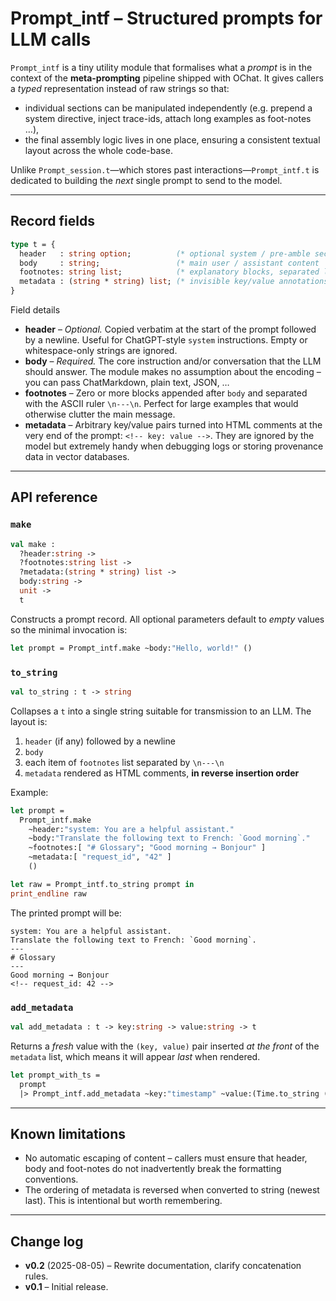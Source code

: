 Prompt_intf – Structured prompts for LLM calls
================================================

`Prompt_intf` is a tiny utility module that formalises what a *prompt* is in
the context of the **meta-prompting** pipeline shipped with OChat.  It gives
callers a *typed* representation instead of raw strings so that:

* individual sections can be manipulated independently (e.g. prepend a system
  directive, inject trace-ids, attach long examples as foot-notes …),
* the final assembly logic lives in one place, ensuring a consistent textual
  layout across the whole code-base.

Unlike `Prompt_session.t`—which stores past interactions—`Prompt_intf.t` is
dedicated to building the *next* single prompt to send to the model.

---

Record fields
-------------

````ocaml
type t = {
  header   : string option;          (* optional system / pre-amble section *)
  body     : string;                 (* main user / assistant content       *)
  footnotes: string list;            (* explanatory blocks, separated later *)
  metadata : (string * string) list; (* invisible key/value annotations     *)
}
````

Field details

* **header** – *Optional.* Copied verbatim at the start of the prompt followed
  by a newline.  Useful for ChatGPT-style `system` instructions.  Empty or
  whitespace-only strings are ignored.
* **body** – *Required.* The core instruction and/or conversation that the
  LLM should answer.  The module makes no assumption about the encoding – you
  can pass ChatMarkdown, plain text, JSON, …
* **footnotes** – Zero or more blocks appended after `body` and separated with
  the ASCII ruler `\n---\n`.  Perfect for large examples that would otherwise
  clutter the main message.
* **metadata** – Arbitrary key/value pairs turned into HTML comments at the
  very end of the prompt: `<!-- key: value -->`.  They are ignored by the
  model but extremely handy when debugging logs or storing provenance data in
  vector databases.

---

API reference
-------------

### `make`

```ocaml
val make :
  ?header:string ->
  ?footnotes:string list ->
  ?metadata:(string * string) list ->
  body:string ->
  unit ->
  t
```

Constructs a prompt record.  All optional parameters default to *empty* values
so the minimal invocation is:

```ocaml
let prompt = Prompt_intf.make ~body:"Hello, world!" ()
```

### `to_string`

```ocaml
val to_string : t -> string
```

Collapses a `t` into a single string suitable for transmission to an LLM.  The
layout is:

1. `header` (if any) followed by a newline
2. `body`
3. each item of `footnotes` list separated by `\n---\n`
4. `metadata` rendered as HTML comments, **in reverse insertion order**

Example:

```ocaml
let prompt =
  Prompt_intf.make
    ~header:"system: You are a helpful assistant."
    ~body:"Translate the following text to French: `Good morning`."
    ~footnotes:[ "# Glossary"; "Good morning → Bonjour" ]
    ~metadata:[ "request_id", "42" ]
    ()

let raw = Prompt_intf.to_string prompt in
print_endline raw
```

The printed prompt will be:

```
system: You are a helpful assistant.
Translate the following text to French: `Good morning`.
---
# Glossary
---
Good morning → Bonjour
<!-- request_id: 42 -->
```

### `add_metadata`

```ocaml
val add_metadata : t -> key:string -> value:string -> t
```

Returns a *fresh* value with the `(key, value)` pair inserted *at the front* of
the `metadata` list, which means it will appear *last* when rendered.

```ocaml
let prompt_with_ts =
  prompt
  |> Prompt_intf.add_metadata ~key:"timestamp" ~value:(Time.to_string (Time.now ()))
```

---

Known limitations
-----------------

* No automatic escaping of content – callers must ensure that header, body and
  foot-notes do not inadvertently break the formatting conventions.
* The ordering of metadata is reversed when converted to string (newest last).
  This is intentional but worth remembering.

---

Change log
----------

* **v0.2** (2025-08-05) – Rewrite documentation, clarify concatenation rules.
* **v0.1** – Initial release.

